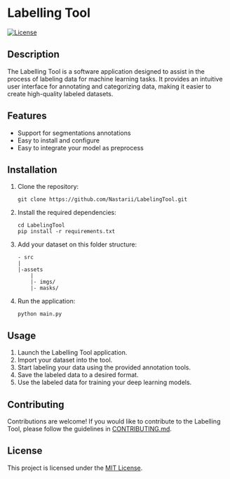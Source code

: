 # Labelling Tool

[![License](https://img.shields.io/badge/license-MIT-blue.svg)](https://opensource.org/licenses/MIT)

## Description

The Labelling Tool is a software application designed to assist in the process of labeling data for machine learning tasks. It provides an intuitive user interface for annotating and categorizing data, making it easier to create high-quality labeled datasets.

## Features

- Support for segmentations annotations
- Easy to install and configure
- Easy to integrate your model as preprocess

## Installation

1. Clone the repository:

    ```shell
    git clone https://github.com/Nastarii/LabelingTool.git
    ```

2. Install the required dependencies:

    ```shell
    cd LabelingTool
    pip install -r requirements.txt
    ```

3. Add your dataset on this folder structure:

    ```
    - src
    |
    |-assets
        |
        |- imgs/
        |- masks/
    ```

4. Run the application:

    ```shell
    python main.py
    ```

## Usage

1. Launch the Labelling Tool application.
2. Import your dataset into the tool.
3. Start labeling your data using the provided annotation tools.
4. Save the labeled data to a desired format.
5. Use the labeled data for training your deep learning models.

## Contributing

Contributions are welcome! If you would like to contribute to the Labelling Tool, please follow the guidelines in [CONTRIBUTING.md](CONTRIBUTING.md).

## License

This project is licensed under the [MIT License](LICENSE).